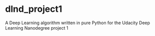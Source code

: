# dlnd_project1
A Deep Learning algorithm written in pure Python for the Udacity Deep Learning Nanodegree project 1
